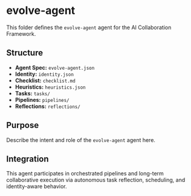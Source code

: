 # evolve-agent

This folder defines the `evolve-agent` agent for the AI Collaboration Framework.

## Structure

- **Agent Spec:** `evolve-agent.json`
- **Identity:** `identity.json`
- **Checklist:** `checklist.md`
- **Heuristics:** `heuristics.json`
- **Tasks:** `tasks/`
- **Pipelines:** `pipelines/`
- **Reflections:** `reflections/`

## Purpose

Describe the intent and role of the `evolve-agent` agent here.

## Integration

This agent participates in orchestrated pipelines and long-term collaborative execution via autonomous task reflection, scheduling, and identity-aware behavior.
